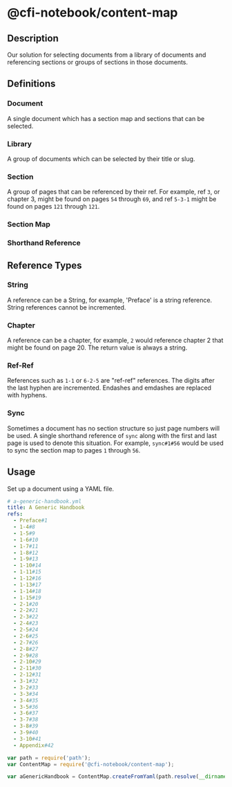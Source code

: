 # @cfi-notebook/content-map

## Description

Our solution for selecting documents from a library of documents and
referencing sections or groups of sections in those documents.

## Definitions

### Document

A single document which has a section map and sections that can be selected.

### Library

A group of documents which can be selected by their title or slug.

### Section

A group of pages that can be referenced by their ref. For example, ref `3`, or
chapter 3, might be found on pages `54` through `69`, and ref `5-3-1` might be
found on pages `121` through `121`.

### Section Map

### Shorthand Reference

## Reference Types

### String

A reference can be a String, for example, 'Preface' is a string reference.
String references cannot be incremented.

### Chapter

A reference can be a chapter, for example, `2` would reference chapter 2 that
might be found on page 20. The return value is always a string.

### Ref-Ref

References such as `1-1` or `6-2-5` are "ref-ref" references. The digits after
the last hyphen are incremented. Endashes and emdashes are replaced with
hyphens.

### Sync

Sometimes a document has no section structure so just page numbers will be
used.  A single shorthand reference of `sync` along with the first and last
page is used to denote this situation. For example, `sync#1#56` would be used
to sync the section map to pages `1` through `56`.

## Usage

Set up a document using a YAML file.

```yaml
# a-generic-handbook.yml
title: A Generic Handbook
refs:
  - Preface#1
  - 1-4#8
  - 1-5#9
  - 1-6#10
  - 1-7#11
  - 1-8#12
  - 1-9#13
  - 1-10#14
  - 1-11#15
  - 1-12#16
  - 1-13#17
  - 1-14#18
  - 1-15#19
  - 2-1#20
  - 2-2#21
  - 2-3#22
  - 2-4#23
  - 2-5#24
  - 2-6#25
  - 2-7#26
  - 2-8#27
  - 2-9#28
  - 2-10#29
  - 2-11#30
  - 2-12#31
  - 3-1#32
  - 3-2#33
  - 3-3#34
  - 3-4#35
  - 3-5#36
  - 3-6#37
  - 3-7#38
  - 3-8#39
  - 3-9#40
  - 3-10#41
  - Appendix#42
```

```javascript
var path = require('path');
var ContentMap = require('@cfi-notebook/content-map');

var aGenericHandbook = ContentMap.createFromYaml(path.resolve(__dirname,'a-generic-handbook.yml'));
```
